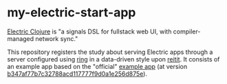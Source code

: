 # my-electric-start-app

[Electric Clojure](https://github.com/hyperfiddle/electric) is "a signals DSL for fullstack web UI, with compiler-managed network sync."

This repository registers the study about serving Electric apps through a server configured using [ring](https://github.com/ring-clojure/ring) in a data-driven style upon [reitit](https://github.com/metosin/reitit). It consists of an example app based on the "official" [example app](https://github.com/hyperfiddle/electric-starter-app) (at version [b347af77b7c32788acd117777f9d0a1e256d875e](https://github.com/hyperfiddle/electric-starter-app/tree/b347af77b7c32788acd117777f9d0a1e256d875e)).